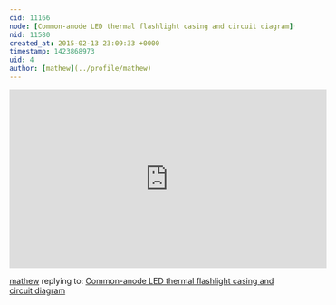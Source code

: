 ```yaml
---
cid: 11166
node: [Common-anode LED thermal flashlight casing and circuit diagram](../notes/lmc6399group/02-13-2015/common-anode-led-thermal-flashlight-casing-and-circuit-diagram)
nid: 11580
created_at: 2015-02-13 23:09:33 +0000
timestamp: 1423868973
uid: 4
author: [mathew](../profile/mathew)
---
```


<iframe width="560" height="315" src="https://www.youtube.com/embed/-dVKzfLoPbQ" frameborder="0" allowfullscreen></iframe>

[mathew](../profile/mathew) replying to: [Common-anode LED thermal flashlight casing and circuit diagram](../notes/lmc6399group/02-13-2015/common-anode-led-thermal-flashlight-casing-and-circuit-diagram)

